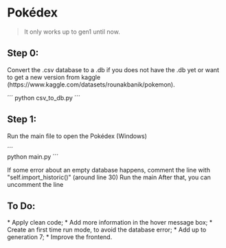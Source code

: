 # Pokédex

>It only works up to gen1 until now.
<h2>Step 0:</h2>
  Convert the .csv database to a .db if you does not have the .db yet or want to get a new version from kaggle (https://www.kaggle.com/datasets/rounakbanik/pokemon).
  
´´´
python csv_to_db.py
´´´

<h2>Step 1:</h2>
  Run the main file to open the Pokédex (Windows)
  
´´´  
python main.py
´´´

  If some error about an empty database happens, comment the line with "self.import_historic()" (around line 30)
  Run the main
  After that, you can uncomment the line

<h2>To Do:</h2>
* Apply clean code;
* Add more information in the hover message box;
* Create an first time run mode, to avoid the database error;
* Add up to generation 7;
* Improve the frontend.


